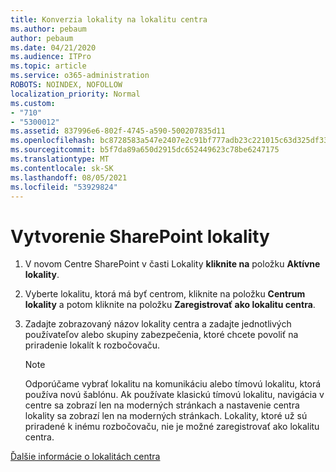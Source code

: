 ```yaml
---
title: Konverzia lokality na lokalitu centra
ms.author: pebaum
author: pebaum
ms.date: 04/21/2020
ms.audience: ITPro
ms.topic: article
ms.service: o365-administration
ROBOTS: NOINDEX, NOFOLLOW
localization_priority: Normal
ms.custom:
- "710"
- "5300012"
ms.assetid: 837996e6-802f-4745-a590-500207835d11
ms.openlocfilehash: bc8728583a547e2407e2c91bf777adb23c221015c63d325df33db6c691f98e71
ms.sourcegitcommit: b5f7da89a650d2915dc652449623c78be6247175
ms.translationtype: MT
ms.contentlocale: sk-SK
ms.lasthandoff: 08/05/2021
ms.locfileid: "53929824"
---
```

# <a name="create-a-sharepoint-hub-site"></a>Vytvorenie SharePoint lokality

1. V novom Centre SharePoint v časti Lokality **kliknite na** položku **Aktívne lokality**.

2. Vyberte lokalitu, ktorá má byť centrom, kliknite na položku **Centrum lokality** a potom kliknite na položku **Zaregistrovať ako lokalitu centra**.

3. Zadajte zobrazovaný názov lokality centra a zadajte jednotlivých používateľov alebo skupiny zabezpečenia, ktoré chcete povoliť na priradenie lokalít k rozbočovaču.

    > [!NOTE]
    >  Odporúčame vybrať lokalitu na komunikáciu alebo tímovú lokalitu, ktorá používa novú šablónu. Ak používate klasickú tímovú lokalitu, navigácia v centre sa zobrazí len na moderných stránkach a nastavenie centra lokality sa zobrazí len na moderných stránkach. Lokality, ktoré už sú priradené k inému rozbočovaču, nie je možné zaregistrovať ako lokalitu centra.
  
[Ďalšie informácie o lokalitách centra](https://go.microsoft.com/fwlink/?linkid=869149)
  